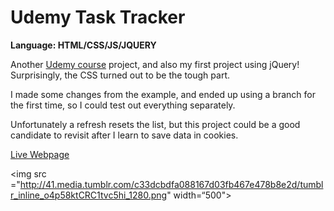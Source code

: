 # Udemy Task Tracker
<strong>Language: HTML/CSS/JS/JQUERY</strong>

Another <a href="https://www.udemy.com/the-web-developer-bootcamp/learn/v4/t/lecture/3886430">Udemy course</a> project, and also my first project using jQuery! Surprisingly, the CSS turned out to be the tough part.

I made some changes from the example, and ended up using a branch for the first time, so I could test out everything separately.  

Unfortunately a refresh resets the list, but this project could be a good candidate to revisit after I learn to save data in cookies. 

<a href="http://dargacode.github.io/UdemyTaskTracker/">Live Webpage</a>

<img src ="http://41.media.tumblr.com/c33dcbdfa088167d03fb467e478b8e2d/tumblr_inline_o4p58ktCRC1tvc5hi_1280.png" width=“500">
